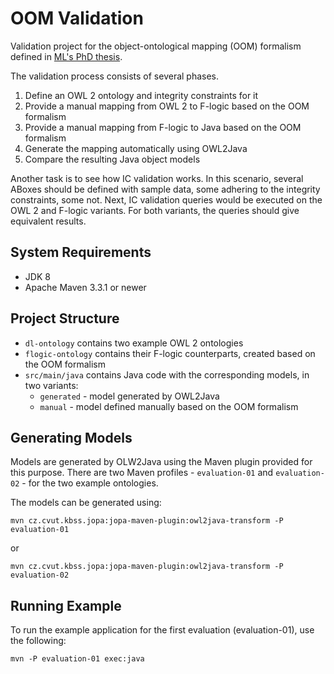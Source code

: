 # OOM Validation

Validation project for the object-ontological mapping (OOM) formalism defined in [ML's PhD thesis](https://dspace.cvut.cz/handle/10467/91091?locale-attribute=en).

The validation process consists of several phases.

1. Define an OWL 2 ontology and integrity constraints for it
2. Provide a manual mapping from OWL 2 to F-logic based on the OOM formalism
3. Provide a manual mapping from F-logic to Java based on the OOM formalism
4. Generate the mapping automatically using OWL2Java
5. Compare the resulting Java object models

Another task is to see how IC validation works. In this scenario, several ABoxes should be defined with sample data, some adhering
to the integrity constraints, some not. Next, IC validation queries would be executed on the OWL 2 and F-logic variants. For both variants,
the queries should give equivalent results.

## System Requirements

* JDK 8
* Apache Maven 3.3.1 or newer

## Project Structure

- `dl-ontology` contains two example OWL 2 ontologies
- `flogic-ontology` contains their F-logic counterparts, created based on the OOM formalism
- `src/main/java` contains Java code with the corresponding models, in two variants:
    - `generated` - model generated by OWL2Java
    - `manual` - model defined manually based on the OOM formalism
    
## Generating Models

Models are generated by OLW2Java using the Maven plugin provided for this purpose. There are two Maven profiles - `evaluation-01` and `evaluation-02` -
for the two example ontologies.

The models can be generated using:

`mvn cz.cvut.kbss.jopa:jopa-maven-plugin:owl2java-transform -P evaluation-01`

or

`mvn cz.cvut.kbss.jopa:jopa-maven-plugin:owl2java-transform -P evaluation-02`

## Running Example

To run the example application for the first evaluation (evaluation-01), use the following:

`mvn -P evaluation-01 exec:java`

